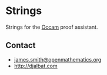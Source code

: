 # Strings

Strings for the [Occam](http://occam.science) proof assistant.

## Contact

* james.smith@openmathematics.org
* http://djalbat.com

